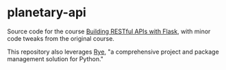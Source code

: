 # planetary-api

Source code for the course [Building RESTful APIs with Flask](https://www.linkedin.com/learning/building-restful-apis-with-flask/), with minor code tweaks from the original course.

This repository also leverages [Rye](https://rye-up.com), "a comprehensive project and package management solution for Python."